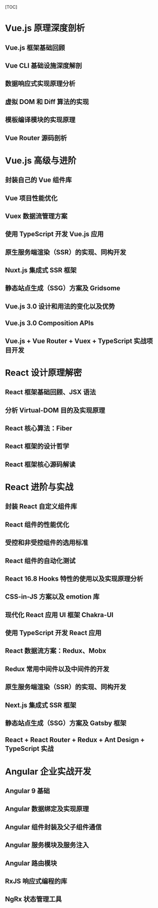 [TOC]

# Vue.js 原理深度剖析

## Vue.js 框架基础回顾
## Vue CLI 基础设施深度解剖
## 数据响应式实现原理分析
## 虚拟 DOM 和 Diff 算法的实现
## 模板编译模块的实现原理
## Vue Router 源码剖析

# Vue.js 高级与进阶

## 封装自己的 Vue 组件库
## Vue 项目性能优化
## Vuex 数据流管理方案
## 使用 TypeScript 开发 Vue.js 应用
## 原生服务端渲染（SSR）的实现、同构开发
## Nuxt.js 集成式 SSR 框架
## 静态站点生成（SSG）方案及 Gridsome
## Vue.js 3.0 设计和用法的变化以及优势
## Vue.js 3.0 Composition APIs
## Vue.js + Vue Router + Vuex + TypeScript 实战项目开发

# React 设计原理解密

## React 框架基础回顾、JSX 语法
## 分析 Virtual-DOM 目的及实现原理
## React 核心算法：Fiber
## React 框架的设计哲学
## React 框架核心源码解读

# React 进阶与实战

## 封装 React 自定义组件库
## React 组件的性能优化
## 受控和非受控组件的选用标准
## React 组件的自动化测试
## React 16.8 Hooks 特性的使用以及实现原理分析
## CSS-in-JS 方案以及 emotion 库
## 现代化 React 应用 UI 框架 Chakra-UI
## 使用 TypeScript 开发 React 应用
## React 数据流方案：Redux、Mobx
## Redux 常用中间件以及中间件的开发
## 原生服务端渲染（SSR）的实现、同构开发
## Next.js 集成式 SSR 框架
## 静态站点生成（SSG）方案及 Gatsby 框架
## React + React Router + Redux + Ant Design + TypeScript 实战

# Angular 企业实战开发

## Angular 9 基础
## Angular 数据绑定及实现原理
## Angular 组件封装及父子组件通信
## Angular 服务模块及服务注入
## Angular 路由模块
## RxJS 响应式编程的库
## NgRx 状态管理工具
